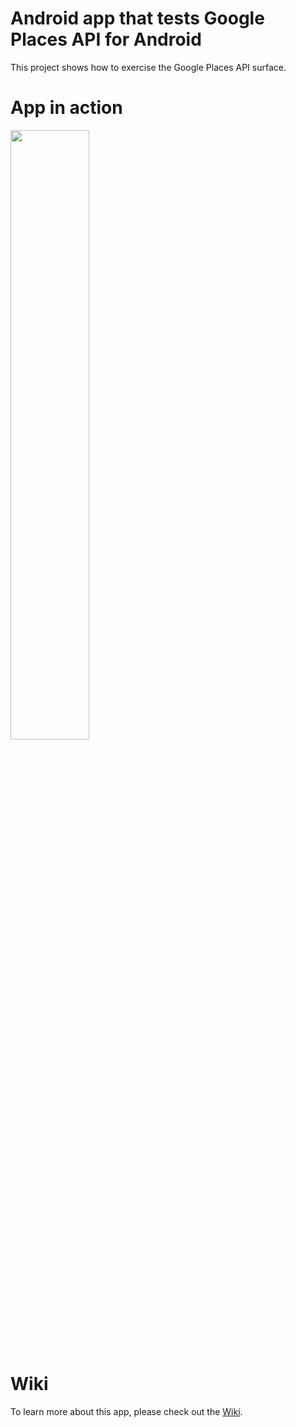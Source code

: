 # Android app that tests Google Places API for Android
This project shows how to exercise the Google Places API surface.

# App in action

<img 
  width="50%"
  src="https://raw.githubusercontent.com/nazmulidris/places-api-poc/master/docs/places-api-poc-video.gif"
/>

# Wiki

To learn more about this app, please check out the [Wiki](https://github.com/nazmulidris/places-api-poc/wiki).